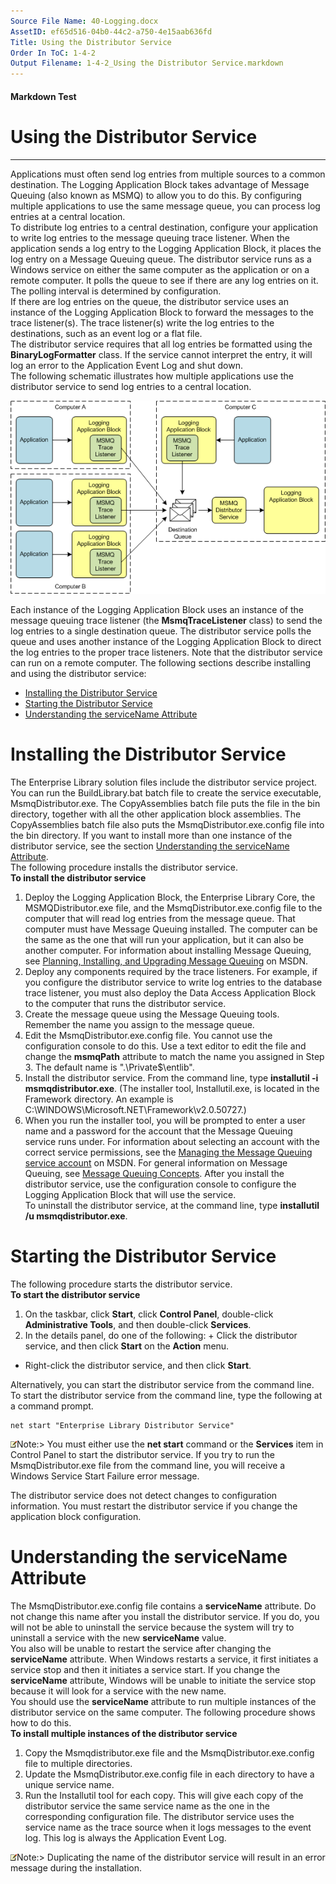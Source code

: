 ```yaml
---
Source File Name: 40-Logging.docx
AssetID: ef65d516-04b0-44c2-a750-4e15aab636fd
Title: Using the Distributor Service
Order In ToC: 1-4-2
Output Filename: 1-4-2_Using the Distributor Service.markdown
---
```


#### Markdown Test ####
# Using the Distributor Service #
----------

Applications must often send log entries from multiple sources to a common destination. The Logging Application Block takes advantage of Message Queuing (also known as MSMQ) to allow you to do this. By configuring multiple applications to use the same message queue, you can process log entries at a central location.   
To distribute log entries to a central destination, configure your application to write log entries to the message queuing trace listener. When the application sends a log entry to the Logging Application Block, it places the log entry on a Message Queuing queue. The distributor service runs as a Windows service on either the same computer as the application or on a remote computer. It polls the queue to see if there are any log entries on it. The polling interval is determined by configuration.   
If there are log entries on the queue, the distributor service uses an instance of the Logging Application Block to forward the messages to the trace listener(s). The trace listener(s) write the log entries to the destinations, such as an event log or a flat file.  
The distributor service requires that all log entries be formatted using the **BinaryLogFormatter** class. If the service cannot interpret the entry, it will log an error to the Application Event Log and shut down.   
The following schematic illustrates how multiple applications use the distributor service to send log entries to a central location.  

![](images/cf83674c-1741-47f3-9298-3214c68ec0f7.png)  

Each instance of the Logging Application Block uses an instance of the message queuing trace listener (the **MsmqTraceListener** class) to send the log entries to a single destination queue. The distributor service polls the queue and uses another instance of the Logging Application Block to direct the log entries to the proper trace listeners. Note that the distributor service can run on a remote computer. The following sections describe installing and using the distributor service:  
+ <a href="#distrib_install" xmlns:dt="uuid:C2F41010-65B3-11d1-A29F-00AA00C14882" xmlns:xlink="http://www.w3.org/1999/xlink" xmlns:MSHelp="http://msdn.microsoft.com/mshelp">Installing the Distributor Service</a>
+ <a href="#distrib_start" xmlns:dt="uuid:C2F41010-65B3-11d1-A29F-00AA00C14882" xmlns:xlink="http://www.w3.org/1999/xlink" xmlns:MSHelp="http://msdn.microsoft.com/mshelp">Starting the Distributor Service</a>
+ <a href="#distrib_understand" xmlns:dt="uuid:C2F41010-65B3-11d1-A29F-00AA00C14882" xmlns:xlink="http://www.w3.org/1999/xlink" xmlns:MSHelp="http://msdn.microsoft.com/mshelp">Understanding the serviceName Attribute</a>

# Installing the Distributor Service #
<a name="distrib_install" href="#" xmlns:xlink="http://www.w3.org/1999/xlink"><span /></a>The Enterprise Library solution files include the distributor service project. You can run the BuildLibrary.bat batch file to create the service executable, MsmqDistributor.exe. The CopyAssemblies batch file puts the file in the bin directory, together with all the other application block assemblies. The CopyAssemblies batch file also puts the MsmqDistributor.exe.config file into the bin directory. If you want to install more than one instance of the distributor service, see the section <a href="#distrib_understand" xmlns:dt="uuid:C2F41010-65B3-11d1-A29F-00AA00C14882" xmlns:xlink="http://www.w3.org/1999/xlink" xmlns:MSHelp="http://msdn.microsoft.com/mshelp">Understanding the serviceName Attribute</a>.  
The following procedure installs the distributor service.  
**To install the distributor service**

1. Deploy the Logging Application Block, the Enterprise Library Core, the MSMQDistributor.exe file, and the MsmqDistributor.exe.config file to the computer that will read log entries from the message queue. That computer must have Message Queuing installed. The computer can be the same as the one that will run your application, but it can also be another computer. For information about installing Message Queuing, see [Planning, Installing, and Upgrading Message Queuing](http://technet.microsoft.com/en-us/library/cc780048(WS.10).aspx) on MSDN.
2. Deploy any components required by the trace listeners. For example, if you configure the distributor service to write log entries to the database trace listener, you must also deploy the Data Access Application Block to the computer that runs the distributor service. 
3. Create the message queue using the Message Queuing tools. Remember the name you assign to the message queue.
4. Edit the MsmqDistributor.exe.config file. You cannot use the configuration console to do this. Use a text editor to edit the file and change the **msmqPath** attribute to match the name you assigned in Step 3. The default name is ".\Private$\entlib".
5. Install the distributor service. From the command line, type **installutil -i msmqdistributor.exe**. (The installer tool, Installutil.exe, is located in the Framework directory. An example is C:\WINDOWS\Microsoft.NET\Framework\v2.0.50727.)
6. When you run the installer tool, you will be prompted to enter a user name and a password for the account that the Message Queuing service runs under. For information about selecting an account with the correct service permissions, see the [Managing the Message Queuing service account](http://technet.microsoft.com/en-us/library/cc758845(WS.10).aspx) on MSDN. For general information on Message Queuing, see [Message Queuing Concepts](http://technet.microsoft.com/en-us/library/cc738910(WS.10).aspx).
After you install the distributor service, use the configuration console to configure the Logging Application Block that will use the service.  
To uninstall the distributor service, at the command line, type **installutil /u msmqdistributor.exe**.   

# Starting the Distributor Service #
<a name="distrib_start" href="#" xmlns:xlink="http://www.w3.org/1999/xlink"><span /></a>The following procedure starts the distributor service.  
**To start the distributor service**

1. On the taskbar, click **Start**, click **Control Panel**, double-click **Administrative Tools**, and then double-click **Services**.
2. In the details panel, do one of the following: + Click the distributor service, and then click **Start** on the **Action** menu.
+ Right-click the distributor service, and then click **Start**.

Alternatively, you can start the distributor service from the command line. To start the distributor service from the command line, type the following at a command prompt.  

```other
net start "Enterprise Library Distributor Service"
```


![](images/note.gif)Note:&gt; You must either use the **net start** command or the **Services** item in Control Panel to start the distributor service. If you try to run the MsmqDistributor.exe file from the command line, you will receive a Windows Service Start Failure error message.

The distributor service does not detect changes to configuration information. You must restart the distributor service if you change the application block configuration. 
# Understanding the serviceName Attribute #
<a name="distrib_understand" href="#" xmlns:xlink="http://www.w3.org/1999/xlink"><span /></a>The MsmqDistributor.exe.config file contains a **serviceName** attribute. Do not change this name after you install the distributor service. If you do, you will not be able to uninstall the service because the system will try to uninstall a service with the new **serviceName** value.  
You also will be unable to restart the service after changing the **serviceName** attribute. When Windows restarts a service, it first initiates a service stop and then it initiates a service start. If you change the **serviceName** attribute, Windows will be unable to initiate the service stop because it will look for a service with the new name.  
You should use the **serviceName** attribute to run multiple instances of the distributor service on the same computer. The following procedure shows how to do this.  
**To install multiple instances of the distributor service**

1. Copy the Msmqdistributor.exe file and the MsmqDistributor.exe.config file to multiple directories.
2. Update the MsmqDistributor.exe.config file in each directory to have a unique service name. 
3. Run the Installutil tool for each copy. This will give each copy of the distributor service the same service name as the one in the corresponding configuration file. 
The distributor service uses the service name as the trace source when it logs messages to the event log. This log is always the Application Event Log.   

![](images/note.gif)Note:&gt; Duplicating the name of the distributor service will result in an error message during the installation.
